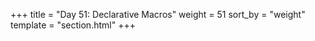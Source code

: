 +++
title = "Day 51: Declarative Macros"
weight = 51
sort_by = "weight"
template = "section.html"
+++
